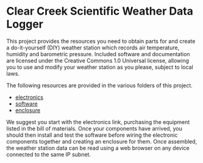 # Clear Creek Scientific Weather Data Logger

This project provides the resources you need to obtain parts for and create a do-it-yourself (DIY) weather station which records air temperature, humidity and barometric pressure. Included software and documentation are licensed under the Creative Commons 1.0 Universal license, allowing you to use and modify your weather station as you please, subject to local laws.

The following resources are provided in the various folders of this project.

* [electronics](https://github.com/ClearCreekSci/CcsWeatherDataLogger/tree/main/electronics)
* [software](https://github.com/ClearCreekSci/CcsWeatherDataLogger/tree/main/software)
* [enclosure](https://github.com/ClearCreekSci/CcsWeatherDataLogger/tree/main/enclosure)

We suggest you start with the electronics link, purchasing the equipment listed in the bill of materials. Once your components have arrived, you should then install and test the software before wiring the electronic components together and creating an enclosure for them. Once assembled, the weather station data can be read using a web browser on any device connected to the same IP subnet.


